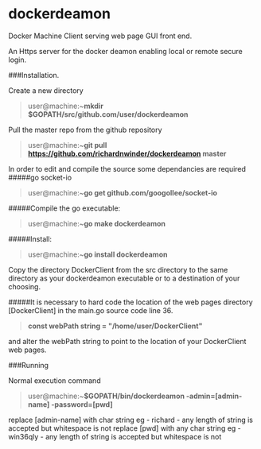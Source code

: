 # dockerdeamon
Docker Machine Client serving web page GUI front end.

An Https server for the docker deamon enabling local or remote secure login.

###Installation.

Create a new directory
>user@machine:~**mkdir $GOPATH/src/github.com/user/dockerdeamon**

Pull the master repo from the github repository
>user@machine:~**git pull https://github.com/richardnwinder/dockerdeamon master**

In order to edit and compile the source some dependancies are required
#####go socket-io
>user@machine:~**go get github.com/googollee/socket-io**

#####Compile the go executable:
>user@machine:~**go make dockerdeamon**

#####Install:
>user@machine:~**go install dockerdeamon**

Copy the directory DockerClient from the src directory to the same directory as your dockerdeamon executable or to a destination of your choosing.

#####It is necessary to hard code the location of the web pages directory [DockerClient] in the main.go source code line 36.

>**const webPath string = "/home/user/DockerClient"**

and alter the webPath string to point to the location of your DockerClient web pages.

###Running

Normal execution command
>user@machine:~**$GOPATH/bin/dockerdeamon -admin=[admin-name] -password=[pwd]**

replace [admin-name] with char string eg - richard - any length of string is accepted but whitespace is not
replace [pwd] with any char string eg - win36qly - any length of string is accepted but whitespace is not
